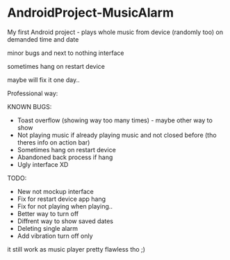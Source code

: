 # AndroidProject-MusicAlarm

My first Android project  - plays whole music from device (randomly too) on demanded time and date

minor bugs and next to nothing interface

sometimes hang on restart device

maybe will fix it one day..


Professional way:

KNOWN BUGS: 
- Toast overflow (showing way too many times) - maybe other way to show
- Not playing music if already playing music and not closed before (tho theres info on action bar)
- Sometimes hang on restart device
- Abandoned back process if hang
- Ugly interface XD


TODO:
- New not mockup interface
- Fix for restart device app hang
- Fix for not playing when playing..
- Better way to turn off
- Diffrent way to show saved dates
- Deleting single alarm 
- Add vibration turn off only


it still work as music player pretty flawless tho ;)

